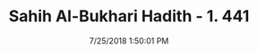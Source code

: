 ---
title        : "Sahih Al-Bukhari Hadith - 1. 441"
date         : 7/25/2018 1:50:01 PM
draft        : false
type         : "hadith"
layout       : "hadith"
BookCode     : "SHB"
VolumeNumber : "1"
HadithNumber : "441"
categories  :  ["Prayer-Superiority of whoever builds a mosque"]
tags  :  ["Ubaidullah Al Khaulani"]
---